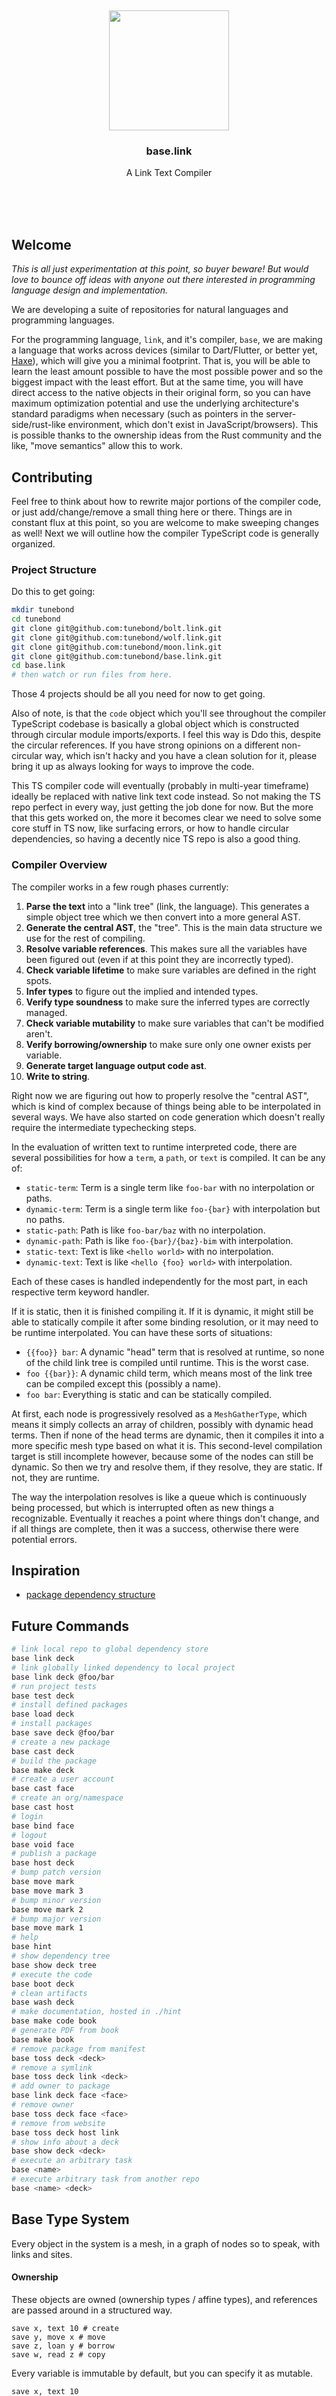 <br/>
<br/>
<br/>
<br/>
<br/>
<br/>
<br/>

<p align='center'>
  <img src='https://github.com/tunebond/base.link/blob/make/view/base.svg?raw=true' height='192'>
</p>

<h3 align='center'>base.link</h3>
<p align='center'>
  A Link Text Compiler
</p>

<br/>
<br/>
<br/>

## Welcome

_This is all just experimentation at this point, so buyer beware! But
would love to bounce off ideas with anyone out there interested in
programming language design and implementation._

We are developing a suite of repositories for natural languages and
programming languages.

For the programming language, `link`, and it's compiler, `base`, we are
making a language that works across devices (similar to Dart/Flutter, or
better yet, [Haxe](https://haxe.org)), which will give you a minimal
footprint. That is, you will be able to learn the least amount possible
to have the most possible power and so the biggest impact with the least
effort. But at the same time, you will have direct access to the native
objects in their original form, so you can have maximum optimization
potential and use the underlying architecture's standard paradigms when
necessary (such as pointers in the server-side/rust-like environment,
which don't exist in JavaScript/browsers). This is possible thanks to
the ownership ideas from the Rust community and the like, "move
semantics" allow this to work.

## Contributing

Feel free to think about how to rewrite major portions of the compiler
code, or just add/change/remove a small thing here or there. Things are
in constant flux at this point, so you are welcome to make sweeping
changes as well! Next we will outline how the compiler TypeScript code
is generally organized.

### Project Structure

Do this to get going:

```bash
mkdir tunebond
cd tunebond
git clone git@github.com:tunebond/bolt.link.git
git clone git@github.com:tunebond/wolf.link.git
git clone git@github.com:tunebond/moon.link.git
git clone git@github.com:tunebond/base.link.git
cd base.link
# then watch or run files from here.
```

Those 4 projects should be all you need for now to get going.

Also of note, is that the `code` object which you'll see throughout the
compiler TypeScript codebase is basically a global object which is
constructed through circular module imports/exports. I feel this way is
Ddo this, despite the circular references. If you have strong opinions
on a different non-circular way, which isn't hacky and you have a clean
solution for it, please bring it up as always looking for ways to
improve the code.

This TS compiler code will eventually (probably in multi-year timeframe)
ideally be replaced with native link text code instead. So not making
the TS repo perfect in every way, just getting the job done for now. But
the more that this gets worked on, the more it becomes clear we need to
solve some core stuff in TS now, like surfacing errors, or how to handle
circular dependencies, so having a decently nice TS repo is also a good
thing.

### Compiler Overview

The compiler works in a few rough phases currently:

1. **Parse the text** into a "link tree" (link, the language). This
   generates a simple object tree which we then convert into a more
   general AST.
1. **Generate the central AST**, the "tree". This is the main data
   structure we use for the rest of compiling.
1. **Resolve variable references**. This makes sure all the variables
   have been figured out (even if at this point they are incorrectly
   typed).
1. **Check variable lifetime** to make sure variables are defined in the
   right spots.
1. **Infer types** to figure out the implied and intended types.
1. **Verify type soundness** to make sure the inferred types are
   correctly managed.
1. **Check variable mutability** to make sure variables that can't be
   modified aren't.
1. **Verify borrowing/ownership** to make sure only one owner exists per
   variable.
1. **Generate target language output code ast**.
1. **Write to string**.

Right now we are figuring out how to properly resolve the "central AST",
which is kind of complex because of things being able to be interpolated
in several ways. We have also started on code generation which doesn't
really require the intermediate typechecking steps.

In the evaluation of written text to runtime interpreted code, there are
several possibilities for how a `term`, a `path`, or `text` is compiled.
It can be any of:

- `static-term`: Term is a single term like `foo-bar` with no
  interpolation or paths.
- `dynamic-term`: Term is a single term like `foo-{bar}` with
  interpolation but no paths.
- `static-path`: Path is like `foo-bar/baz` with no interpolation.
- `dynamic-path`: Path is like `foo-{bar}/{baz}-bim` with interpolation.
- `static-text`: Text is like `<hello world>` with no interpolation.
- `dynamic-text`: Text is like `<hello {foo} world>` with interpolation.

Each of these cases is handled independently for the most part, in each
respective term keyword handler.

If it is static, then it is finished compiling it. If it is dynamic, it
might still be able to statically compile it after some binding
resolution, or it may need to be runtime interpolated. You can have
these sorts of situations:

- `{{foo}} bar`: A dynamic "head" term that is resolved at runtime, so
  none of the child link tree is compiled until runtime. This is the
  worst case.
- `foo {{bar}}`: A dynamic child term, which means most of the link tree
  can be compiled except this (possibly a name).
- `foo bar`: Everything is static and can be statically compiled.

At first, each node is progressively resolved as a `MeshGatherType`,
which means it simply collects an array of children, possibly with
dynamic head terms. Then if none of the head terms are dynamic, then it
compiles it into a more specific mesh type based on what it is. This
second-level compilation target is still incomplete however, because
some of the nodes can still be dynamic. So then we try and resolve them,
if they resolve, they are static. If not, they are runtime.

The way the interpolation resolves is like a queue which is continuously
being processed, but which is interrupted often as new things a
recognizable. Eventually it reaches a point where things don't change,
and if all things are complete, then it was a success, otherwise there
were potential errors.

## Inspiration

- [package dependency structure](https://pnpm.io/symlinked-node-modules-structure)

## Future Commands

```bash
# link local repo to global dependency store
base link deck
# link globally linked dependency to local project
base link deck @foo/bar
# run project tests
base test deck
# install defined packages
base load deck
# install packages
base save deck @foo/bar
# create a new package
base cast deck
# build the package
base make deck
# create a user account
base cast face
# create an org/namespace
base cast host
# login
base bind face
# logout
base void face
# publish a package
base host deck
# bump patch version
base move mark
base move mark 3
# bump minor version
base move mark 2
# bump major version
base move mark 1
# help
base hint
# show dependency tree
base show deck tree
# execute the code
base boot deck
# clean artifacts
base wash deck
# make documentation, hosted in ./hint
base make code book
# generate PDF from book
base make book
# remove package from manifest
base toss deck <deck>
# remove a symlink
base toss deck link <deck>
# add owner to package
base link deck face <face>
# remove owner
base toss deck face <face>
# remove from website
base toss deck host link
# show info about a deck
base show deck <deck>
# execute an arbitrary task
base <name>
# execute arbitrary task from another repo
base <name> <deck>
```

## Base Type System

Every object in the system is a mesh, in a graph of nodes so to speak,
with links and sites.

#### Ownership

These objects are owned (ownership types / affine types), and references
are passed around in a structured way.

```link
save x, text 10 # create
save y, move x # move
save z, loan y # borrow
save w, read z # copy
```

Every variable is immutable by default, but you can specify it as
mutable.

```link
save x, text 10
  flex true
```

#### Beat

All types of abstract things are beat objects. These are subdivided into
form beat and task beat.

#### Form

This is a record type. An instance is a site with links.

```link
form bind
  take term, like term
  take code, like code
```

There are also type types. And case types, which are an enumeration of
many possibilities which the type can take on.

```link
form list
  head seat, like like
  take size, like size
  take base
    like site
      bind seat, loan seat
  take head
    like site
      bind seat, loan seat

form site
  head seat
  take base
    like loan seat
    like void
  take head
    like loan seat
    like void
```

You can have dependent types too (constraints on the type based on the
site links).

```link
form date
  take year, form natural-number
  take month, form natural-number
  take day, form natural-number

  hold is-between
    loan month
    size 1
    size 12

  stem case, loan month
    case 1, test is-day-within, size 31
    case 2
      stem case, call modulo-year, size 0
        case 0
          stem case, call modulo-year, size 100
            case 0
              stem case, call modulo-year, size 400
                case 0, test is-day-within, size 29
                fall, test is-day-within, size 28
            fall, test is-day-within, size 29
        fall, test is-day-within, size 28
    case 3, test is-day-within, size 31
    case 4, test is-day-within, size 30
    case 5, test is-day-within, size 31
    case 6, test is-day-within, size 30
    case 7, test is-day-within, size 31
    case 8, test is-day-within, size 31
    case 9, test is-day-within, size 30
    case 10, test is-day-within, size 31
    case 11, test is-day-within, size 30
    case 12, test is-day-within, size 31

  task modulo-year
    hide true
    take size
    call modulo
      loan year
      loan size

  task is-day-within
    hide true
    take size
    test is-less-than-or-equal-to
      loan day
      loan size
```

#### Task

Tasks are function definitions.

```link
task find-fibonacci-via-loop
  take i, like natural-number
  like natural-number

  save g, mark 0
    flex true

  save o, mark 1
    flex true

  save d
    flex true

  walk test
    test is-gt
      loan i
      text 0
    hook tick
      save d, move o
      save o
        call add
          loan g
          loan d
      save g, move d
      save i
        call decrement
          loan i

  back g
```

Tasks can be nested, creating each their own lexical scope.

#### Fork

The lexical scope (the "visible" scope, what you see when you look at
the code) is called a fork. The forks form a stack, and their evolution
forms a tree. These can be directly accessed at various places in the
compiled term set. They can be accessed inside form definitions, as well
as inside tasks.

#### Call

Tasks get applied with the call form.

```link
call check-gt
  bind base, loan i
  bind head, text 0
```

You can specify that the call is async with `wait`:

```link
call check-gt-async
  wait true
  loan i
  text 0
```

Likewise, you can define `wait` on the task to say that it is async.

#### Hook

Calls can be streams or loops, which emit events. This is implemented
with `hook`.

```link
call if
  hook test
    test is-boolean
      bind x, loan y
  hook match
    ...
  hook fail
    ...
```

#### Back

Calls automatically return a value without anything, but you can also
return explicity.

```
back 0
```

#### Make

The make is the site constructor.

```link
make bind
  bind term, loan term
```

#### Load

The load is the import of other modules or "cards". Loads can be nested,
Ddo pattern matching to select out object by type and name.

```link
load /form
  take form link
  take form move
  take form read
  take form loan
```

#### Lead

A lead is returned when there is a potential error or value as options.

#### Card

A card is a module. It belongs to a deck, the package.

#### Deck

A deck is a package or project. It belongs to a host, or an
organization/entity.

#### Host

A host is used to bind data, usually for passing to a call, but can also
be used to construct arbitrary trees of content.

```link
host hello, text <foo>
host world
  host bar, text <baz>
```

### Custom DSLs

You can build your own DSLs by defining a mine, mill, and mint which
combines the two.

#### Mine

A mine is a parser. There are two types of mines by default, the text
mine (which parses text/bits) and the tree mine (which parses the trees
of terms). The tree of terms that you get initially is passed through
the mine, and matched with a mill, to get the final mesh.

```link
mine bind
  mine term, term bind
    mine term
      take name
    mine room
      make case
        mine form, form sift
          take sift
```

#### Mill

The mill takes the streaming output from the mine, and converts it into
mesh.

```link
mill bind
  mill term
    save term
  mill sift
    mill text
      save sift
    mill link
      mill road
        base seed
        make link
          bind road, link seed
          save sift
    mill move
      mill road
        base seed
        make move
          bind road, link seed
          save sift
    mill read
      mill road
        base seed
        make read
          bind road, link seed
          save sift
    mill loan
      mill road
        base seed
        make loan
          bind road, link seed
          save sift
    mill make, form make
      save sift
    mill call, form call
      save sift
    mill task, form task
      save sift
    mill task, form form
      save sift
  make bind
    bind term, link term
    bind term, link term
```

To construct your own DSLs, you simply define a mine which parses the
term tree (following the example mines for inspiration), and define a
mill to convert the mines parsings into mesh.

This gives us a way to transform text content to trees to meshes, and
verify the transformation is correct.

Don't consider the trees of terms and the resulting objects as really an
inflexible syntax which defines opaque objects and types. These are
simple data structures encoding object trees and graphs, not like
functional languages. So you are free to "compile" the object to create
and run computation however you see fit, which gives you great ability.

### Project Cleanliness

Parentheses are always avoided in our base style. All files are named
`base.link` inside of a folder, along with an optional `test.link` test
file. Certain folder collections are standard, like Ruby on Rails.

### License

Copyright 2021-2023 <a href='https://tune.bond'>TuneBond</a>

Licensed under the Apache License, Version 2.0 (the "License"); you may
not use this file except in compliance with the License. You may obtain
a copy of the License at

    http://www.apache.org/licenses/LICENSE-2.0

Unless required by applicable law or agreed to in writing, software
distributed under the License is distributed on an "AS IS" BASIS,
WITHOUT WARRANTIES OR CONDITIONS OF ANY KIND, either express or implied.
See the License for the specific language governing permissions and
limitations under the License.

### TuneBond

This is being developed by the folks at [TuneBond](https://tune.bond), a
California-based project for helping humanity master information and
computation. TuneBond started off in the winter of 2008 as a spark of an
idea, to forming a company 10 years later in the winter of 2018, to a
seed of a project just beginning its development phases. It is entirely
bootstrapped by working full time and running
[Etsy](https://etsy.com/shop/tunebond) and
[Amazon](https://www.amazon.com/s?rh=p_27%3AMount+Build) shops. Also
find us on [Facebook](https://www.facebook.com/tunebond),
[Twitter](https://twitter.com/tunebond), and
[LinkedIn](https://www.linkedin.com/company/tunebond). Check out our
other GitHub projects as well!
